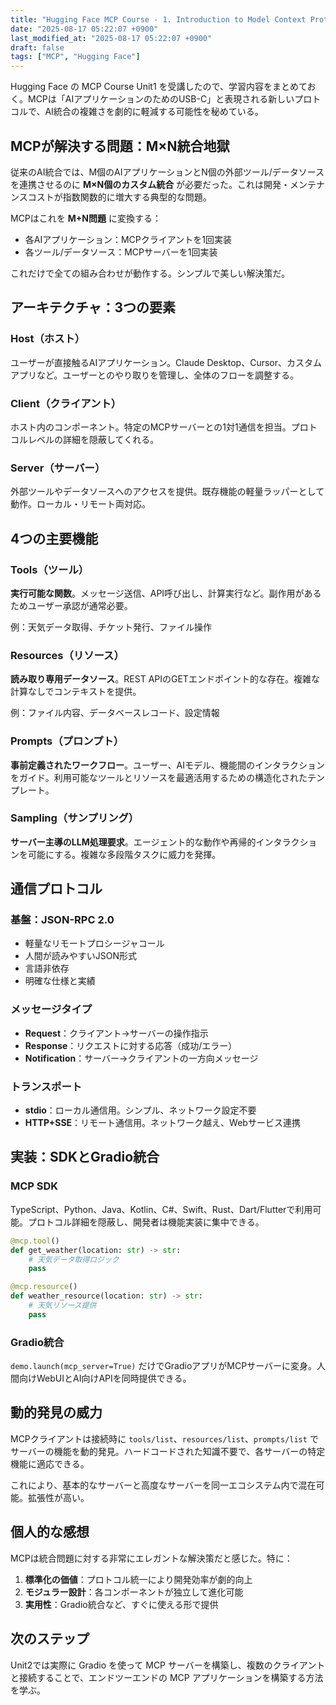 ```yaml
---
title: "Hugging Face MCP Course - 1. Introduction to Model Context Protocol 学習メモ"
date: "2025-08-17 05:22:07 +0900"
last_modified_at: "2025-08-17 05:22:07 +0900"
draft: false
tags: ["MCP", "Hugging Face"]
---
```


Hugging Face の MCP Course Unit1 を受講したので、学習内容をまとめておく。MCPは「AIアプリケーションのためのUSB-C」と表現される新しいプロトコルで、AI統合の複雑さを劇的に軽減する可能性を秘めている。

## MCPが解決する問題：M×N統合地獄

従来のAI統合では、M個のAIアプリケーションとN個の外部ツール/データソースを連携させるのに **M×N個のカスタム統合** が必要だった。これは開発・メンテナンスコストが指数関数的に増大する典型的な問題。

MCPはこれを **M+N問題** に変換する：
- 各AIアプリケーション：MCPクライアントを1回実装
- 各ツール/データソース：MCPサーバーを1回実装

これだけで全ての組み合わせが動作する。シンプルで美しい解決策だ。

## アーキテクチャ：3つの要素

### Host（ホスト）
ユーザーが直接触るAIアプリケーション。Claude Desktop、Cursor、カスタムアプリなど。ユーザーとのやり取りを管理し、全体のフローを調整する。

### Client（クライアント）
ホスト内のコンポーネント。特定のMCPサーバーとの1対1通信を担当。プロトコルレベルの詳細を隠蔽してくれる。

### Server（サーバー）
外部ツールやデータソースへのアクセスを提供。既存機能の軽量ラッパーとして動作。ローカル・リモート両対応。

## 4つの主要機能

### Tools（ツール）
**実行可能な関数**。メッセージ送信、API呼び出し、計算実行など。副作用があるためユーザー承認が通常必要。

例：天気データ取得、チケット発行、ファイル操作

### Resources（リソース）
**読み取り専用データソース**。REST APIのGETエンドポイント的な存在。複雑な計算なしでコンテキストを提供。

例：ファイル内容、データベースレコード、設定情報

### Prompts（プロンプト）
**事前定義されたワークフロー**。ユーザー、AIモデル、機能間のインタラクションをガイド。利用可能なツールとリソースを最適活用するための構造化されたテンプレート。

### Sampling（サンプリング）
**サーバー主導のLLM処理要求**。エージェント的な動作や再帰的インタラクションを可能にする。複雑な多段階タスクに威力を発揮。

## 通信プロトコル

### 基盤：JSON-RPC 2.0
- 軽量なリモートプロシージャコール
- 人間が読みやすいJSON形式
- 言語非依存
- 明確な仕様と実績

### メッセージタイプ
- **Request**：クライアント→サーバーの操作指示
- **Response**：リクエストに対する応答（成功/エラー）
- **Notification**：サーバー→クライアントの一方向メッセージ

### トランスポート
- **stdio**：ローカル通信用。シンプル、ネットワーク設定不要
- **HTTP+SSE**：リモート通信用。ネットワーク越え、Webサービス連携

## 実装：SDKとGradio統合

### MCP SDK
TypeScript、Python、Java、Kotlin、C#、Swift、Rust、Dart/Flutterで利用可能。プロトコル詳細を隠蔽し、開発者は機能実装に集中できる。

```python
@mcp.tool()
def get_weather(location: str) -> str:
    # 天気データ取得ロジック
    pass

@mcp.resource()
def weather_resource(location: str) -> str:
    # 天気リソース提供
    pass
```

### Gradio統合
`demo.launch(mcp_server=True)` だけでGradioアプリがMCPサーバーに変身。人間向けWebUIとAI向けAPIを同時提供できる。

## 動的発見の威力

MCPクライアントは接続時に `tools/list`、`resources/list`、`prompts/list` でサーバーの機能を動的発見。ハードコードされた知識不要で、各サーバーの特定機能に適応できる。

これにより、基本的なサーバーと高度なサーバーを同一エコシステム内で混在可能。拡張性が高い。

## 個人的な感想

MCPは統合問題に対する非常にエレガントな解決策だと感じた。特に：

1. **標準化の価値**：プロトコル統一により開発効率が劇的向上
2. **モジュラー設計**：各コンポーネントが独立して進化可能
3. **実用性**：Gradio統合など、すぐに使える形で提供

## 次のステップ

Unit2では実際に Gradio を使って MCP サーバーを構築し、複数のクライアントと接続することで、エンドツーエンドの MCP アプリケーションを構築する方法を学ぶ。
